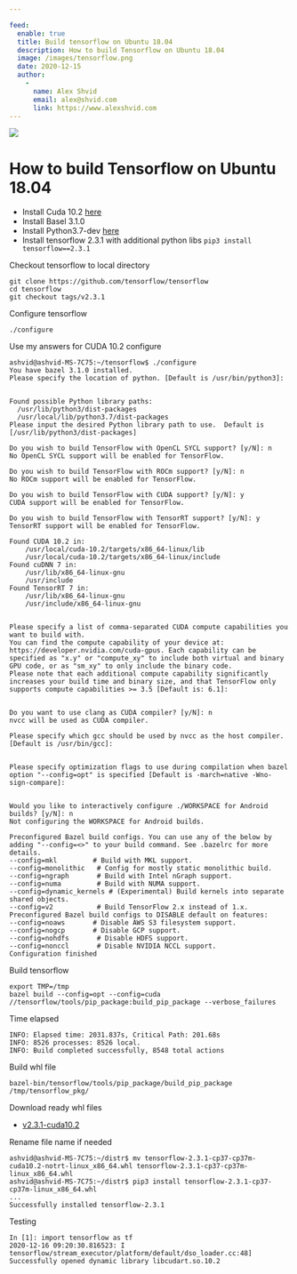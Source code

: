 ```yaml
---

feed:
  enable: true
  title: Build tensorflow on Ubuntu 18.04
  description: How to build Tensorflow on Ubuntu 18.04
  image: /images/tensorflow.png
  date: 2020-12-15
  author:
    -
      name: Alex Shvid
      email: alex@shvid.com
      link: https://www.alexshvid.com
---
```


![](/images/tensorflow.png)

# How to build Tensorflow on Ubuntu 18.04

* Install Cuda 10.2 [here](/posts/2020-12-14-install-cuda-10.2.html)
* Install Basel 3.1.0
* Install Python3.7-dev [here](/posts/2020-12-13-install-python37.html)
* Install tensorflow 2.3.1 with additional python libs `pip3 install tensorflow==2.3.1`

Checkout tensorflow to local directory

```
git clone https://github.com/tensorflow/tensorflow
cd tensorflow
git checkout tags/v2.3.1
```

Configure tensorflow
```
./configure
```

Use my answers for CUDA 10.2 configure
```
ashvid@ashvid-MS-7C75:~/tensorflow$ ./configure
You have bazel 3.1.0 installed.
Please specify the location of python. [Default is /usr/bin/python3]:


Found possible Python library paths:
  /usr/lib/python3/dist-packages
  /usr/local/lib/python3.7/dist-packages
Please input the desired Python library path to use.  Default is [/usr/lib/python3/dist-packages]

Do you wish to build TensorFlow with OpenCL SYCL support? [y/N]: n
No OpenCL SYCL support will be enabled for TensorFlow.

Do you wish to build TensorFlow with ROCm support? [y/N]: n
No ROCm support will be enabled for TensorFlow.

Do you wish to build TensorFlow with CUDA support? [y/N]: y
CUDA support will be enabled for TensorFlow.

Do you wish to build TensorFlow with TensorRT support? [y/N]: y
TensorRT support will be enabled for TensorFlow.

Found CUDA 10.2 in:
    /usr/local/cuda-10.2/targets/x86_64-linux/lib
    /usr/local/cuda-10.2/targets/x86_64-linux/include
Found cuDNN 7 in:
    /usr/lib/x86_64-linux-gnu
    /usr/include
Found TensorRT 7 in:
    /usr/lib/x86_64-linux-gnu
    /usr/include/x86_64-linux-gnu


Please specify a list of comma-separated CUDA compute capabilities you want to build with.
You can find the compute capability of your device at: https://developer.nvidia.com/cuda-gpus. Each capability can be specified as "x.y" or "compute_xy" to include both virtual and binary GPU code, or as "sm_xy" to only include the binary code.
Please note that each additional compute capability significantly increases your build time and binary size, and that TensorFlow only supports compute capabilities >= 3.5 [Default is: 6.1]:


Do you want to use clang as CUDA compiler? [y/N]: n
nvcc will be used as CUDA compiler.

Please specify which gcc should be used by nvcc as the host compiler. [Default is /usr/bin/gcc]:


Please specify optimization flags to use during compilation when bazel option "--config=opt" is specified [Default is -march=native -Wno-sign-compare]:


Would you like to interactively configure ./WORKSPACE for Android builds? [y/N]: n
Not configuring the WORKSPACE for Android builds.

Preconfigured Bazel build configs. You can use any of the below by adding "--config=<>" to your build command. See .bazelrc for more details.
--config=mkl         # Build with MKL support.
--config=monolithic   # Config for mostly static monolithic build.
--config=ngraph       # Build with Intel nGraph support.
--config=numa         # Build with NUMA support.
--config=dynamic_kernels # (Experimental) Build kernels into separate shared objects.
--config=v2           # Build TensorFlow 2.x instead of 1.x.
Preconfigured Bazel build configs to DISABLE default on features:
--config=noaws       # Disable AWS S3 filesystem support.
--config=nogcp       # Disable GCP support.
--config=nohdfs       # Disable HDFS support.
--config=nonccl       # Disable NVIDIA NCCL support.
Configuration finished
```

Build tensorflow
```
export TMP=/tmp
bazel build --config=opt --config=cuda //tensorflow/tools/pip_package:build_pip_package --verbose_failures
```

Time elapsed
```
INFO: Elapsed time: 2031.837s, Critical Path: 201.68s
INFO: 8526 processes: 8526 local.
INFO: Build completed successfully, 8548 total actions
```

Build whl file
```
bazel-bin/tensorflow/tools/pip_package/build_pip_package /tmp/tensorflow_pkg/
```

Download ready whl files
* [v2.3.1-cuda10.2](https://github.com/alexshvid/tensorflow/releases/tag/v2.3.1-cuda10.2)

Rename file name if needed
```
ashvid@ashvid-MS-7C75:~/distr$ mv tensorflow-2.3.1-cp37-cp37m-cuda10.2-notrt-linux_x86_64.whl tensorflow-2.3.1-cp37-cp37m-linux_x86_64.whl
ashvid@ashvid-MS-7C75:~/distr$ pip3 install tensorflow-2.3.1-cp37-cp37m-linux_x86_64.whl
...
Successfully installed tensorflow-2.3.1
```

Testing
```
In [1]: import tensorflow as tf
2020-12-16 09:20:30.816523: I tensorflow/stream_executor/platform/default/dso_loader.cc:48] Successfully opened dynamic library libcudart.so.10.2
```
